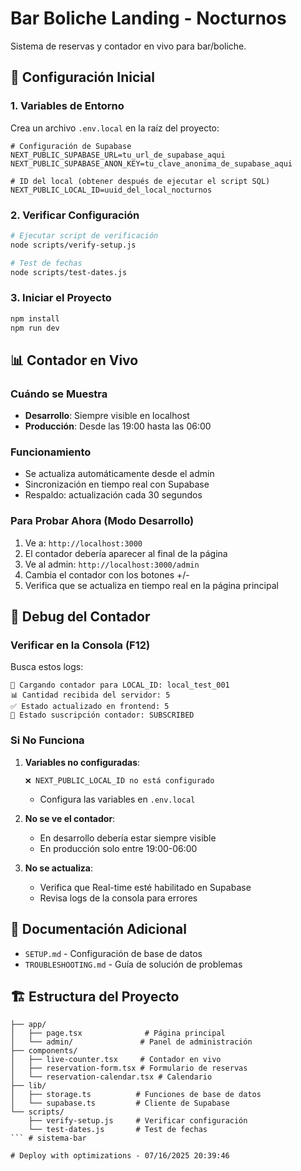 # Bar Boliche Landing - Nocturnos

Sistema de reservas y contador en vivo para bar/boliche.

## 🚀 Configuración Inicial

### 1. Variables de Entorno
Crea un archivo `.env.local` en la raíz del proyecto:

```env
# Configuración de Supabase
NEXT_PUBLIC_SUPABASE_URL=tu_url_de_supabase_aqui
NEXT_PUBLIC_SUPABASE_ANON_KEY=tu_clave_anonima_de_supabase_aqui

# ID del local (obtener después de ejecutar el script SQL)
NEXT_PUBLIC_LOCAL_ID=uuid_del_local_nocturnos
```

### 2. Verificar Configuración
```bash
# Ejecutar script de verificación
node scripts/verify-setup.js

# Test de fechas
node scripts/test-dates.js
```

### 3. Iniciar el Proyecto
```bash
npm install
npm run dev
```

## 📊 Contador en Vivo

### Cuándo se Muestra
- **Desarrollo**: Siempre visible en localhost
- **Producción**: Desde las 19:00 hasta las 06:00

### Funcionamiento
- Se actualiza automáticamente desde el admin
- Sincronización en tiempo real con Supabase
- Respaldo: actualización cada 30 segundos

### Para Probar Ahora (Modo Desarrollo)
1. Ve a: `http://localhost:3000`
2. El contador debería aparecer al final de la página
3. Ve al admin: `http://localhost:3000/admin`
4. Cambia el contador con los botones +/-
5. Verifica que se actualiza en tiempo real en la página principal

## 🔧 Debug del Contador

### Verificar en la Consola (F12)
Busca estos logs:
```
🔄 Cargando contador para LOCAL_ID: local_test_001
📊 Cantidad recibida del servidor: 5
✅ Estado actualizado en frontend: 5
📡 Estado suscripción contador: SUBSCRIBED
```

### Si No Funciona
1. **Variables no configuradas**:
   ```
   ❌ NEXT_PUBLIC_LOCAL_ID no está configurado
   ```
   - Configura las variables en `.env.local`

2. **No se ve el contador**:
   - En desarrollo debería estar siempre visible
   - En producción solo entre 19:00-06:00

3. **No se actualiza**:
   - Verifica que Real-time esté habilitado en Supabase
   - Revisa logs de la consola para errores

## 📖 Documentación Adicional

- `SETUP.md` - Configuración de base de datos
- `TROUBLESHOOTING.md` - Guía de solución de problemas

## 🏗️ Estructura del Proyecto

```
├── app/
│   ├── page.tsx              # Página principal
│   └── admin/               # Panel de administración
├── components/
│   ├── live-counter.tsx     # Contador en vivo
│   ├── reservation-form.tsx # Formulario de reservas
│   └── reservation-calendar.tsx # Calendario
├── lib/
│   ├── storage.ts          # Funciones de base de datos
│   └── supabase.ts         # Cliente de Supabase
└── scripts/
    ├── verify-setup.js     # Verificar configuración
    └── test-dates.js       # Test de fechas
``` #   s i s t e m a - b a r  
 #   D e p l o y   w i t h   o p t i m i z a t i o n s   -   0 7 / 1 6 / 2 0 2 5   2 0 : 3 9 : 4 6  
 